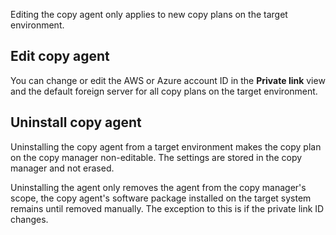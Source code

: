 Editing the copy agent only applies to new copy plans on the target environment.

## Edit copy agent


You can change or edit the AWS or Azure account ID in the **Private link** view and the default foreign server for all copy plans on the target environment.

## Uninstall copy agent


Uninstalling the copy agent from a target environment makes the copy plan on the copy manager non-editable. The settings are stored in the copy manager and not erased.

Uninstalling the agent only removes the agent from the copy manager's scope, the copy agent's software package installed on the target system remains until removed manually. The exception to this is if the private link ID changes.

